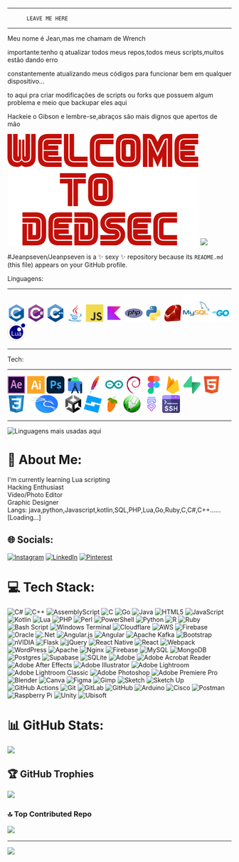 ____________________________________

          LEAVE ME HERE
____________________________________
<!--   
███████╗███████╗ ██████╗  ██████╗██╗███████╗████████╗██╗   ██╗
██╔════╝██╔════╝██╔═══██╗██╔════╝██║██╔════╝╚══██╔══╝╚██╗ ██╔╝
█████╗  ███████╗██║   ██║██║     ██║█████╗     ██║    ╚████╔╝ 
██╔══╝  ╚════██║██║   ██║██║     ██║██╔══╝     ██║     ╚██╔╝  
██║     ███████║╚██████╔╝╚██████╗██║███████╗   ██║      ██║   
╚═╝     ╚══════╝ ╚═════╝  ╚═════╝╚═╝╚══════╝   ╚═╝      ╚═╝   
                                                    
 
   _   
 _| |_ 
|_   _|
  |_|  

 /$$$$$$$  /$$$$$$$$ /$$$$$$$   /$$$$$$  /$$$$$$$$  /$$$$$$ 
| $$__  $$| $$_____/| $$__  $$ /$$__  $$| $$_____/ /$$__  $$
| $$  \ $$| $$      | $$  \ $$| $$  \__/| $$      | $$  \__/
| $$  | $$| $$$$$   | $$  | $$|  $$$$$$ | $$$$$   | $$      
| $$  | $$| $$__/   | $$  | $$ \____  $$| $$__/   | $$      
| $$  | $$| $$      | $$  | $$ /$$  \ $$| $$      | $$    $$
| $$$$$$$/| $$$$$$$$| $$$$$$$/|  $$$$$$/| $$$$$$$$|  $$$$$$/
|_______/ |________/|_______/  \______/ |________/ \______/ 
                                                            
    :::     :::::::::: :::     ::: :::::::::: :::::::::  
   :+:      :+:        :+:     :+: :+:        :+:    :+: 
  +:+ +:+   +:+        +:+     +:+ +:+        +:+    +:+ 
 +#+  +:+   +#++:++#   +#+     +:+ +#++:++#   +#++:++#:  
+#+#+#+#+#+ +#+         +#+   +#+  +#+        +#+    +#+ 
      #+#   #+#          #+#+#+#   #+#        #+#    #+# 
      ###   ##########     ###     ########## ###    ### 

      ⠀⠀⠀⠀⠀⠀⠀⠀⠀⠀⠀⠀⠀⠀⠀⠀⠀⠀⠀⠀⠀⠀⠀⠀⠀⠀⠀⠀⠀⠀⠀⠀⠀⠀⠀⠀⠀⠀⠀⠀⠀⠀⠀⠀⠀⠀⠀⠀⠀⠀⠀⠀⠀⠀⠀⠀⠀⠀⠀⠀⠀⠀⠀⠀⠀
⠀⠀⠀⠀⠀⠀⠀⠀⠀⠀⠀⠀⠀⠀⠀⠀⠀⠀⠀⠀⠀⠀⠀⠀⠀⠀⠀⠀⠀⠀⠀⠀⠀⠀⠀⠀⠀⠀⠀⠀⠀⠀⠀⠀⠀⠀⠀⠀⠀⠀⠀⠀⠀⠀⠀⠀⠀⠀⠀⠀⠀⠀⠀⠀⠀
⠀⠀⠀⠀⠀⠀⠀⠀⠀⠀⠀⠀⠀⠀⠀⠀⠀⠀⠀⠀⠀⠀⠀⠀⠀⠀⠀⢀⣀⠶⣶⣶⠂⣰⣶⢀⡀⠀⠀⠀⠀⠀⠀⠀⠀⠀⠀⠀⠀⠀⠀⠀⠀⠀⠀⠀⠀⠀⠀⠀⠀⠀⠀⠀⠀
⠀⠀⠀⠀⠀⠀⠀⠀⠀⠀⠀⠀⠀⠀⠀⠀⠀⠀⠀⠀⠀⠀⠀⠀⢠⣤⣾⣿⣿⣾⣿⣿⣾⣿⣿⣾⣷⣿⣶⣦⠀⠀⠀⠀⠀⠀⠀⠀⠀⠀⠀⠀⠀⠀⠀⠀⠀⠀⠀⠀⠀⠀⠀⠀⠀
⠀⠀⠀⠀⠀⠀⠀⠀⠀⠀⠀⠀⠀⠀⠀⠀⠀⠀⠀⠀⠀⠀⠀⣀⣿⣿⣿⣿⡿⢉⣿⣿⣿⣿⠿⢙⣿⣿⣿⣿⠿⣹⣤⣀⡀⠀⠀⠀⠀⠀⠀⠀⠀⠀⠀⠀⠀⠀⠀⠀⠀⠀⠀⠀⠀
⠀⠀⠀⠀⠀⠀⠀⠀⠀⠀⠀⠀⠀⠀⠀⠀⠀⠀⠀⠀⠀⢀⣰⣿⣿⣿⡿⢋⣴⣿⣿⣿⡿⢋⣴⣿⣿⣿⡿⢋⣴⣿⣿⣿⡷⢀⣀⠀⠀⠀⠀⠀⠀⠀⠀⠀⠀⠀⠀⠀⠀⠀⠀⠀⠀
⠀⠀⠀⠀⠀⠀⠀⠀⠀⠀⠀⠀⠀⠀⠀⠀⠀⠀⠀⢠⣤⣿⣿⣬⣿⣿⣤⣾⣿⣤⣿⣿⣤⣾⣿⣬⣿⣿⣴⣿⣯⣼⣿⣿⣴⣿⣿⣤⡀⠀⠀⠀⠀⠀⠀⠀⠀⠀⠀⠀⠀⠀⠀⠀⠀
⠀⠀⠀⠀⠀⠀⠀⠀⠀⠀⠀⠀⠀⠀⠀⠀⠀⠀⣠⣾⣿⣿⣿⠿⣿⣿⣿⣿⣿⠿⣿⣿⣿⣿⣿⠿⣿⣿⣿⣿⣿⠿⣿⣿⣿⣿⣿⠿⠄⠀⠀⠀⠀⠀⠀⠀⠀⠀⠀⠀⠀⠀⠀⠀⠀
⠀⠀⠀⠀⠀⠀⠀⠀⠀⠀⠀⠀⠀⠀⠀⠀⠀⢀⣿⣿⣿⡿⠃⣠⣿⣿⣿⡿⠛⣠⣿⣿⣿⡿⠃⣸⣿⣿⣿⡿⠃⣸⣿⣿⣿⡿⢃⣼⡇⠀⠀⠀⠀⠀⠀⠀⠀⠀⠀⠀⠀⠀⠀⠀⠀
⠀⠀⠀⠀⠀⠀⠀⠀⠀⠀⠀⠀⠀⠀⠀⠀⢀⠻⣿⣿⠟⣡⣾⠿⣿⣿⠏⣱⣾⠿⣿⣿⠏⣱⣿⠿⣿⣿⠏⣱⡿⢿⣿⣿⠏⣰⣿⢿⣿⠀⠀⠀⠀⠀⠀⠀⠀⠀⠀⠀⠀⠀⠀⠀⠀
⠀⠀⠀⠀⠀⠀⠀⠀⠀⠀⠀⠀⠀⠀⠀⠀⢸⣶⣿⣿⣶⣿⣿⣶⣿⣿⣶⣿⣿⣶⣿⣿⣾⣿⣿⣶⣿⣿⣾⣿⣿⣶⣿⣿⣾⣿⣿⣾⣿⠀⠀⠀⠀⠀⠀⠀⠀⠀⠀⠀⠀⠀⠀⠀⠀
⠀⠀⠀⠀⠀⠀⠀⠀⠀⠀⠀⠀⠀⠀⠀⢠⠼⢛⣿⣿⣿⣿⡿⢛⣿⣿⣿⣿⡿⠻⠿⠿⠿⢿⠿⢛⣿⣿⣿⣿⠟⢛⣿⣿⣿⣿⠟⢛⣿⡧⠀⠀⠀⠀⠀⠀⠀⠀⠀⠀⠀⠀⠀⠀⠀
⠀⠀⠀⠀⠀⠀⠀⠀⠀⠀⠀⠀⠀⠀⠀⢈⣱⣿⣿⣿⡿⠋⣰⣿⣿⣿⡿⠏⠁⠀⠀⠀⠀⠈⠀⠙⠿⠿⠿⢋⣴⣿⣿⣿⡿⢋⣴⣿⣿⣷⡆⠀⠀⠀⠀⠀⠀⠀⠀⠀⠀⠀⠀⠀⠀
⠀⠀⠀⠀⠀⠀⠀⠀⠀⠀⠀⠀⠀⠀⠀⣼⣿⣤⣿⣿⣤⣿⣿⡤⠟⠁⠀⠀⠀⠀⠀⠀⠀⠀⠀⠀⠀⠀⠀⠀⠀⠘⠛⢿⣴⣿⣿⣼⣿⣯⣤⡀⠀⠀⠀⠀⠀⠀⠀⠀⠀⠀⠀⠀⠀
⠀⠀⠀⠀⠀⠀⠀⠀⠀⠀⠀⠀⠀⠀⠀⢸⣿⠿⣿⣿⣿⡿⠛⠀⠀⠀⠀⠀⠀⠀⠀⠀⠀⠀⠀⠀⠀⠀⠀⠀⠀⠀⠀⠀⠈⠻⣿⢿⣿⣿⣿⡇⠀⠀⠀⠀⠀⠀⠀⠀⠀⠀⠀⠀⠀
⠀⠀⠀⠀⠀⠀⠀⠀⠀⠀⠀⠀⠀⠀⠀⠸⢋⠰⣿⣿⡿⠁⠀⠀⠀⠀⠀⠀⠀⠀⠀⠀⠀⠀⠀⠀⠀⠀⠀⠀⠀⠀⠀⠀⠀⠀⣉⢾⣿⡿⢿⠿⠀⠀⠀⠀⠀⠀⠀⠀⠀⠀⠀⠀⠀
⠀⠀⠀⠀⠀⠀⠀⠀⠀⠀⠀⠀⠀⠀⠀⡔⢢⠘⣿⣿⠀⠀⠀⠀⠀⢠⠀⡄⠀⠀⠀⠀⠀⠀⠀⠀⠀⣤⢂⡜⣠⠀⠀⠀⠀⠐⣄⢺⡛⣄⢢⡐⡄⠀⠀⠀⠀⠀⠀⠀⠀⠀⠀⠀⠀
⠀⠀⠀⠀⠀⣀⣀⣶⣶⣤⡄⣀⣀⣀⣴⣿⡿⣉⣿⣿⣿⠀⠀⠀⢸⣿⣿⣿⡿⡁⠀⠀⢀⡀⠀⢸⣿⣿⣿⣿⠿⠁⠀⠀⢀⣸⠏⣩⣿⣿⣿⣿⠇⣠⣶⣶⣴⣦⠄⣠⣀⣀⠀⠀⠀
⠀⠀⢀⠀⡐⣈⣿⣿⣿⢋⡑⢈⣿⣿⣿⠋⠀⣨⣿⣿⡿⠂⠀⠀⠈⠙⡿⢋⡐⠁⠀⠀⡖⢃⠀⠀⠙⠻⠛⠋⠀⠀⠀⠀⡘⢉⠂⣹⣿⣿⡟⢉⠂⣹⣿⣿⡟⠁⠀⣹⣿⣿⡗⣀⠀
⠀⡜⢠⠃⠈⢠⣿⠟⠀⠃⠀⢤⣿⠟⠀⠃⠘⢤⡿⠛⡀⠃⠀⠀⠀⠀⠀⠀⠀⠀⠀⠚⡄⢣⠚⠀⠀⠀⠀⠀⠀⠀⠀⠀⡜⢠⠑⣼⣿⠋⠘⠀⠀⣜⠛⠋⠈⠠⠃⡼⠛⠃⠀⠠⠃
⣶⣾⣶⣷⣼⠶⣷⣾⣶⣷⣾⠶⣷⣾⣶⣷⣾⠶⣷⣾⣶⣇⠀⠀⠀⠀⠀⠀⠀⠀⠀⠉⠀⠀⠉⠀⠀⠀⠀⠀⠀⠀⠀⣀⣾⣷⠷⢠⣶⠧⣾⣷⠇⢰⣶⠷⣾⣶⠇⢰⣶⠇⢸⣶⠇
⣽⣿⣿⠛⢃⠐⣿⣿⣿⠛⢋⠐⣿⣿⣿⠋⢉⠐⣿⣿⣿⠋⢀⠀⣄⣀⡆⠀⠀⠀⠀⠀⠀⠀⠀⠀⠀⠀⠀⠀⣀⠒⢂⣿⡟⠋⣀⠚⢉⣶⡟⠋⡀⠚⢡⣾⡟⠉⡀⠚⢡⣾⡟⠁⡀
⣿⠟⠀⠀⠀⢘⡿⠟⠀⠈⠡⢘⡿⠟⠀⠌⠠⠚⡿⠛⠀⠌⠠⢛⡿⠟⠠⠜⠠⢀⠀⠀⠀⠀⠀⢸⡇⠀⡠⠜⠀⢸⡿⠋⡀⠈⠀⣻⡿⠋⠀⠘⠀⣻⡿⠃⠠⠘⠄⢻⠿⠃⠠⠐⠀
⣁⣰⠈⣄⣱⠈⣁⣰⠉⣎⣱⠈⣁⣰⠉⣎⣰⠉⣁⣰⠉⣎⣰⠉⣁⣰⠀⠈⠱⢉⣁⣀⠁⣀⣶⢈⡁⣦⠁⠀⠀⢈⣁⣦⢱⣌⣦⢉⣁⡆⢱⡈⡄⢉⣀⡆⢱⠉⡄⢉⣀⡆⢡⠈⡆
⡟⢩⣴⡟⠃⢠⣿⢫⣶⣿⠋⢠⡟⢣⣶⡟⠋⢠⡟⢣⣾⡟⠋⣤⡟⢣⠂⠀⠀⠈⠛⠁⠚⠛⠁⠘⠃⠀⠀⠀⠀⣼⡟⢡⠂⠙⠁⣼⡟⡅⢢⠐⠀⣼⡟⡕⠊⠒⠀⣼⠛⡕⠀⠐⠀
⣠⣾⠿⠁⡠⢈⡁⢾⠟⢁⡰⢈⡑⢾⠟⢁⡰⢉⡁⢈⠋⢁⠰⣉⡱⢈⠆⠀⠀⠀⠀⠀⠀⠀⠀⠀⠀⠀⠀⠀⠀⣉⡱⣉⠎⢀⠖⣉⠱⡁⠎⢀⠂⣉⠰⡁⠈⣀⠂⣉⠀⡁⠀⣀⠆
⡄⠃⢠⠂⠐⢠⡄⠂⠄⠂⠐⢠⡔⠂⠄⠂⠐⢤⡄⠀⠄⠢⠐⣤⡔⠂⠄⢢⠀⠀⠀⠀⠀⠀⠀⠀⠀⠀⠀⠠⠒⣤⠔⠀⡔⠠⠒⣤⠐⠀⠔⠠⠂⣼⠓⠀⠔⠠⠂⣼⠒⠠⡐⢀⠂
⠄⡸⢀⠀⡸⠀⢄⡸⣀⢇⡨⠀⢄⡸⡀⢇⠨⠀⢄⠸⡀⢇⠸⠀⢄⠸⡈⢆⠹⠠⢄⠀⡀⢀⠀⠠⢄⠤⡸⢇⠄⠠⢄⠻⡸⢀⠗⢠⣶⠇⣸⣶⠇⢰⣦⢇⣸⣶⠇⢰⣴⠇⣸⣀⠇
⠂⡑⢈⠀⢀⠒⢂⡑⣀⠆⢁⠰⢊⡑⣀⠊⢀⠒⢊⡀⣁⠊⢀⠲⢊⡐⡁⠊⢀⠲⢈⠐⡁⠊⣀⠒⢊⠐⡑⠂⣀⠒⢊⠒⡑⠈⣀⠺⢉⣾⡿⠉⡀⠞⢩⣾⡟⠉⡀⠚⣡⣾⡟⠁⡀
⠃⠜⠀⠀⢂⠘⠣⡜⠀⡄⢃⠘⠣⡘⠀⡜⠂⠛⠣⠘⠀⡜⠀⠛⢣⠘⠀⡜⠀⠀⢣⠘⠀⡜⠀⠈⢣⠘⠠⡜⠀⠘⢢⠛⠀⠘⡀⢻⣿⠋⠀⠘⡀⢻⣿⠋⢀⠘⡄⢻⡿⠃⠀⠐⠀
⡁⢰⠈⡀⢠⠉⡁⢠⠉⡀⢠⠉⡁⢠⠉⡀⢠⠉⡁⢠⠉⡀⢠⠉⣁⣠⢁⣄⣤⢉⣁⣤⠁⣀⣤⢉⡁⣤⢁⡀⣀⢉⣁⣤⢡⣌⣤⢉⣁⡆⢱⣈⡄⢉⣀⡄⢡⣈⡄⢉⣀⡎⢡⠉⡄
⡁⢊⠐⡀⠀⣠⡕⢊⠒⡑⠊⣠⡑⢂⠒⡑⠊⣀⡑⢊⣶⡗⠊⣨⡟⢁⣶⡟⠉⣨⡟⣡⣾⡟⠁⣈⡐⢀⢊⡑⠈⢸⡟⣡⣾⡟⠁⣼⡟⣡⣾⡟⠁⣼⠟⡑⢚⠛⠁⣸⠛⡁⠂⠐⠁
⠄⢣⠘⠀⠘⠀⠄⢣⠙⠀⠘⠀⣼⡧⠁⠠⠜⠤⣼⡿⠋⠠⠘⠤⣼⡿⠃⠠⠘⠤⣼⡿⠃⠠⠉⣤⠜⠤⠃⠀⠀⢤⣼⠿⠃⠠⠉⠤⠜⠟⠃⠠⠁⠤⠞⠄⠁⠤⠃⢤⠉⡄⠀⠤⠃

⣿⣿⣿⣿⣿⣿⣿⣿⣿⣿⣿⣿⣿⣿⣿⣿⣿⣿⣿⣿⣿⣿⣿⣿⣿⣿⣿⣿⣿⣿⣿⣿⣿⣿⣿⣿⣿⣿⣿⣿⣿⣿⣿⣿⣿⣿⡇
⣿⣿⣿⣿⣿⣿⣿⣿⣿⣿⣿⣿⣿⣿⣿⣿⣿⣿⣿⣿⣿⣿⣿⣿⣿⣿⣿⣿⣿⣿⣿⣿⣿⣿⣿⣿⣿⣿⣿⣿⣿⣿⣿⣿⣿⣿⡇
⣿⣿⣿⣿⣿⣿⣿⣿⣿⣿⣿⣿⣿⣿⣿⣿⣿⣿⣿⣿⣿⣿⣿⣿⣿⣿⣿⣿⣿⣿⣿⣿⣿⣿⣿⣿⣿⣿⣿⣿⣿⣿⣿⣿⣿⣿⡇
⣿⣿⣿⣿⣿⣿⣿⣿⣿⣿⣿⣿⣿⣿⣿⣿⣿⣿⣿⣿⣿⣿⣿⣿⣿⣿⣿⣿⣿⣿⣿⣿⣿⣿⣿⣿⣿⣿⣿⣿⣿⣿⣿⣿⣿⣿⡇
⣿⣿⣿⣿⣿⣿⠿⣿⣿⣿⣿⣿⣿⣿⣿⣿⣿⣿⣿⣿⣿⣿⣿⣿⣿⣿⣿⣿⣿⣿⣿⣿⣿⣿⣿⣿⣿⣿⣿⣿⣿⣿⣿⣿⣿⣿⡇
⣿⣿⣿⣿⡿⢫⣾⡿⠿⠿⠟⠉⣿⣿⣿⣿⣿⣿⣿⣿⣿⣿⣿⣿⣿⣿⣿⣿⣿⣿⣿⣿⣿⣿⣿⣿⣿⣿⣿⣿⣿⣿⣿⣿⣿⣿⡇
⣿⣿⣿⠟⣱⠿⣩⣄⣶⣶⢦⠮⠭⠙⢛⣿⣿⣿⣿⣿⣿⣿⣿⣿⣿⣿⣿⣿⣿⣿⣿⣿⣿⣿⣿⣿⣿⣿⣿⣿⣿⣿⣿⣿⣿⣿⡇
⣿⣿⡏⣼⡇⣾⣿⡏⣿⣉⣉⠉⠉⠄⠠⢿⡇⣿⣿⣿⣿⣿⣿⣿⣿⣿⣿⣿⣿⣿⣿⣿⣿⣿⣿⣿⣿⣿⣿⣿⣿⣿⣿⣿⣿⣿⡇
⣿⣿⢰⣿⡇⣽⢛⠛⠻⠄⠒⢀⣲⣶⣿⣶⣄⠻⣿⣿⣿⣿⣿⣿⣿⣿⣿⣿⣿⣿⣿⣿⣿⣿⣿⣿⣿⣿⣿⣿⣿⣿⣿⣿⣿⣿⡇
⣿⣯⣘⣛⡃⣿⢠⣶⣿⣿⣷⣶⣬⣛⠿⣿⣿⣧⡙⢛⣿⣿⣿⣿⣿⣿⣿⣿⣿⣿⣿⣿⣿⣿⣿⣿⣿⣿⣿⣿⣿⣿⣿⣿⣿⣿⡇
⣿⣿⣿⣿⡇⡏⣾⣿⣿⣿⣿⣿⣿⣿⣷⣤⡙⢿⣷⡌⢉⣿⣿⣿⣿⣿⣿⣿⣿⣿⣿⣿⣿⣿⣿⣿⣿⣿⣿⣿⣿⣿⣿⣿⣿⣿⡇
⣿⣿⣿⣿⣷⢰⣿⣿⣿⣿⣿⣿⣿⣿⣿⣿⣡⡎⠟⣡⣾⣿⣿⣿⠿⠿⣿⣿⣿⣿⣿⣿⣿⣿⣿⣿⣿⣿⣿⣿⣿⣿⣿⣿⣿⣿⡇
⣿⣿⣿⣿⡇⠹⠿⢿⣿⣿⣿⣿⣿⣿⣿⣿⡟⣡⣾⣿⡿⢋⣅⣀⣿⣿⣇⣂⣨⡙⢿⣿⣿⣿⣿⣿⣿⣿⣿⣿⣿⣿⣿⣿⣿⣿⡇
⣿⣿⣿⠟⣠⣤⣤⣤⣄⡈⠙⠻⣿⢃⣿⠋⣼⣿⣿⣿⠃⣸⣿⣿⣿⣵⣾⣿⡟⢿⣆⢻⣿⣿⣿⣿⣿⣿⣿⣿⣿⣿⣿⣿⣿⣿⡇
⣿⣿⣿⢸⣿⣿⣿⣿⣿⣿⣷⣤⡈⡘⢿⢸⣿⣿⣿⣏⢘⡓⣿⢒⣚⡻⢿⣿⣇⢸⣿⢸⣿⣿⣿⣿⣿⣿⣿⣿⣿⣿⣿⣿⣿⣿⡇
⣿⣿⡇⣸⣿⣿⣿⣿⣿⣿⣿⣿⣷⣌⢲⡘⣿⣿⣿⣿⠸⠣⠹⠙⣿⡿⢸⡟⡿⣿⠁⣼⣿⣿⣿⣿⣿⣿⣿⣿⣿⣿⣿⣿⣿⣿⡇
⣿⣿⢡⣿⣿⣿⣿⣿⣿⣿⣿⣿⣿⣿⣦⠳⡜⢿⣿⣧⠰⡂⠃⣦⣬⠴⣷⠄⢊⡼⢣⣿⣿⣿⣿⣿⣿⣿⣿⣿⣿⣿⣿⣿⣿⣿⡇
⣿⡟⣼⣿⣿⣿⣿⣿⣿⣿⣿⣿⣿⣿⣿⣧⡹⠀⡙⢿⡇⠀⠒⠛⠟⢰⡆⠄⢨⣴⣿⣿⣿⣿⣿⣿⣿⣿⣿⣿⣿⣿⣿⣿⣿⣿⡇
⣿⡇⠃⢻⠏⣹⣿⣿⣿⣿⣿⣿⣿⣿⣿⣿⣧⢸⣿⣄⢻⣶⡆⠀⣾⡟⠀⠿⢠⣿⣿⣿⣿⣿⣿⣿⣿⣿⣿⣿⣿⣿⣿⣿⣿⣿⡇
⣿⠃⠀⠈⡀⣿⣿⣿⣿⣿⣿⣿⣿⣿⣿⣿⣿⠘⣿⣿⣇⢻⣧⡀⠉⣀⠎⠀⣿⣿⣿⣿⣿⣿⣿⣿⣿⣿⣿⣿⣿⣿⣿⣿⣿⣿⡇
⡿⢀⠐⠀⢠⢹⣿⣿⣿⠈⣿⣿⣿⣿⣿⣿⡟⣰⣿⣿⣿⠸⠟⡓⠄⠀⠃⠡⠯⠭⠭⠁⢸⣿⣿⣿⣿⣿⣿⣿⣿⣿⣿⣿⣿⣿⡇
⠇⠀⠈⠗⡀⠸⣿⣿⠏⢀⣿⣿⣿⣿⣿⢋⣰⣿⣿⣿⡿⠈⢡⡴⢠⣵⣶⠶⢟⠁⠁⠈⣿⣿⣿⣿⣿⣿⣿⣿⣿⣿⣿⣿⣿⣿⡇
⠀⡄⢀⢰⡀⣂⠿⠡⢂⣼⣷⣬⡝⢋⣤⣽⣟⣛⣛⠛⠠⣀⣼⡼⠍⢁⡦⠭⠐⢠⡴⣃⣿⣿⣿⣿⣿⣿⣿⣿⣿⣿⣿⣿⣿⣿⡇
⠀⣿⣆⡨⠁⠐⡤⢡⣿⣿⣿⣿⡇⢸⣿⣿⣿⣿⠇⠀⠁⣸⠤⣀⣀⣠⠤⢆⡴⠊⠀⣿⣿⣿⣿⣿⣿⣿⣿⣿⣿⣿⣿⣿⣿⣿⡇
⣦⣿⣿⣷⡄⠀⢄⢺⣿⣿⣿⣿⣇⣿⣿⣿⣿⣇⠈⠀⣤⠟⣀⣉⣀⠀⡠⠊⢀⠀⢸⣿⣿⣿⣿⣿⣿⣿⣿⣿⣿⣿⣿⣿⣿⣿⡇
⣿⣿⣿⣿⣿⣦⠻⢊⠻⣿⣿⣿⣿⣿⣿⣿⣿⠀⠀⣖⢱⠠⠭⢉⠱⠌⠱⡚⠁⢀⣾⣿⣿⣿⣿⣿⣿⣿⣿⣿⣿⣿⣿⣿⣿⣿⡇
⣿⣿⣿⣿⣿⣿⣧⡀⡀⠨⣝⠻⢿⣿⣿⣿⣿⣿⣿⡙⠀⢡⡴⢂⣠⡤⠅⠀⠀⣼⣿⣿⣿⣿⣿⣿⣿⣿⣿⣿⣿⣿⣿⣿⣿⣿⡇
⣿⣿⣿⣿⣿⣿⣿⣷⣄⠄⠢⣌⡲⢬⣙⡻⠿⠿⢋⣁⡼⠋⠀⢉⡀⠄⠂⠀⣼⣿⣿⣿⣿⣿⣿⣿⣿⣿⣿⣿⣿⣿⣿⣿⣿⣿⡇
⣿⣿⣿⣿⣿⣿⣿⣿⣿⣷⣄⡈⠅⣀⠉⠈⠄⣶⠟⣩⣶⣧⡈⢄⠐⠂⣠⣾⣿⣿⣿⣿⣿⣿⣿⣿⣿⣿⣿⣿⣿⣿⣿⣿⣿⣿⡇
⣿⣿⣿⣿⣿⣿⣿⣿⣿⣿⣿⣿⣷⣦⣍⣀⠐⢈⣾⣿⣿⣿⣿⣷⣶⣿⣿⣿⣿⣿⣿⣿⣿⣿⣿⣿⣿⣿⣿⣿⣿⣿⣿⣿⣿⣿⡇
⣿⣿⣿⣿⣿⣿⣿⣿⣿⣿⣿⣿⣿⣿⣿⣿⣿⣿⣿⣿⣿⣿⣿⣿⣿⣿⣿⣿⣿⣿⣿⣿⣿⣿⣿⣿⣿⣿⣿⣿⣿⣿⣿⣿⣿⣿⡇
⠀⠀⠀⠀⠀⠀⢀⣀⣀⠀⣀⣀⣀⡀⠀⣀⣀⣀⠀⠀⠀⠀⠀⠀⠀⠀⣀⠀⠀⠀⠀⠀⠀⠀⠀⠀⠀⠀⣀⣀⣄⡀⢀⠀⠀⠀⠀⠀⠀⠀⠀⠀⠀⠀⠀⠀⠀⠀⠀⠀⠀
⠀⠀⠀⣀⣤⣶⣿⣿⣿⣶⠿⠉⢩⡄⣼⣿⠟⠁⠀⠀⠀⠀⠀⠀⠀⠀⠈⠉⣿⣿⡖⠀⠀⣀⣀⣤⣴⣶⣄⠈⠁⠉⠻⣧⡀⠀⠀⠀⠀⠀⠀⠀⠀⠀⠀⠀⠀⠀⠀⠀⠀
⠀⢠⡾⠋⠡⠞⠉⠩⠟⠁⠀⣰⣿⣿⣿⠏⠀⠀⠀⠀⠀⠀⠀⠀⠀⠀⠀⠀⠈⠻⣿⣶⠚⠛⠛⠯⣄⡀⠀⠙⠀⠀⠀⠹⣿⢧⡀⠀⠀⠀⠀⠀⠀⠀⠀⠀⠀⠀⠀⠀⠀
⢀⡿⠁⠀⣶⠋⠀⠀⠀⠀⢀⣿⢇⣿⠇⣠⠀⠀⠀⠀⠀⠀⠀⣀⣀⣤⡤⠤⠤⠀⠙⣯⡿⠁⠀⠀⠀⠙⠦⠀⠀⠀⠀⠀⠈⣿⣷⡀⠀⠀⠀⠀⠀⠀⠀⠀⠀⠀⠀⠀⠀
⢸⡇⠀⢸⣇⠀⠀⠀⠀⡠⣼⣿⣼⡏⠐⠃⠀⠀⠀⢀⣤⣶⢟⣩⣤⣀⠀⠀⠀⠀⠀⠘⠻⣏⣉⣑⡒⠢⣄⠀⠀⠀⠀⠀⠀⢹⡏⡇⠀⠀⠀⠀⠀⠀⠀⠀⠀⠀⠀⠀⠀
⠀⢷⡄⠀⠻⢧⣤⣤⠞⢠⣿⣿⡟⠀⠀⠀⢤⠀⠾⠟⠋⣰⣫⡿⠛⣛⢻⡆⠀⠀⠀⠀⣠⠞⠉⠀⠉⢧⣈⡇⠀⠈⢧⠀⠀⠈⣿⣷⣠⡞⢛⡉⠛⠶⣄⠀⠀⠀⠀⠀⠀
⠀⠈⠻⣷⣄⣰⠟⢁⣴⣿⣿⠟⠀⠀⠀⠀⠈⠂⠀⠀⠀⠻⣿⠀⣿⣿⡿⠀⠀⠀⠀⢰⣿⡀⠀⢀⣾⣿⣿⠃⠀⠀⢨⡆⠀⠀⠘⠎⠛⢻⣿⣿⠀⠀⠈⢷⡀⠀⠀⠀⠀
⠀⠀⠀⠈⠻⣍⣩⣿⣿⣿⠁⢀⣴⡶⠒⢶⣄⠀⠀⠀⠀⠀⠉⠒⠋⢻⡿⠀⠀⠀⠀⣿⣿⡇⡀⠰⠿⣿⣧⠆⠀⠀⢀⠇⠀⠀⠀⠀⠀⣸⠻⣿⠀⠀⠀⠈⣿⣹⣦⡀⠀
⠀⠀⠀⠀⠀⠀⠀⠀⠹⣿⡀⣾⠋⣀⣠⣀⠙⣧⠀⠀⠀⠀⠀⠀⠀⠀⠀⠀⠀⠀⠀⠘⣿⣿⣧⠀⠀⠀⠀⠀⢀⣴⠏⠀⢠⣄⣠⠤⠚⠁⠀⠁⠀⠀⠀⣰⣿⣿⣿⠛⢦
⠀⠀⠀⠀⠀⠀⠀⠀⠀⠈⢷⡇⣾⣷⣾⣿⠶⢼⡆⠀⠀⠀⠀⠀⠀⠀⠀⠀⠀⠀⠀⠀⠈⠻⠿⣷⣦⣤⡤⠶⠻⠋⠀⠀⠀⠉⠙⠂⠀⠠⠠⢀⣀⣠⣼⣛⠛⢿⠁⠀⠘
⠀⠀⠀⠀⠀⠀⠀⠀⠀⠀⠈⢿⣿⠧⢸⣿⡟⠉⣧⠀⠀⠀⠀⠀⠀⠀⠀⠀⠀⠀⠀⠀⠀⣴⣿⣿⣿⣤⠌⠉⠛⠳⠀⠀⣀⣀⣤⣀⠀⠀⣸⣟⡛⠛⠉⢿⣿⣶⡄⣀⣰
⠀⠀⠀⠀⠀⠀⠀⠀⠀⠀⠀⠈⢿⣧⡀⠛⠁⠀⣟⠀⠀⠀⠀⠶⠀⠀⠀⠀⠀⠀⠀⠀⢸⣿⣿⣿⣿⣿⣧⣤⣶⣶⣦⣀⣀⣈⣿⣿⣧⡼⠉⠉⠀⠀⠀⡼⠿⠏⡇⢹⣿
⠀⠀⠀⠀⠀⠀⠀⠀⠀⠀⠀⠀⠘⣿⣷⠀⠀⠀⢹⠻⢶⡀⠀⠀⠀⠀⣀⣀⡀⠀⠀⠀⠸⣿⣿⣿⣿⣿⣿⣿⣿⣿⣿⣿⣿⣷⣾⣿⣿⣷⣄⡀⠀⠀⠀⠀⠠⠚⠁⠀⢰
⠀⠀⠀⠀⠀⠀⠀⠀⠀⠀⠀⠀⠀⢹⣿⣆⠀⠀⠀⠀⠀⠀⠀⢀⡴⠋⢁⣈⣽⣶⣤⣀⠀⠻⣿⣿⣿⣿⠿⠻⠟⠋⠉⠻⣿⣿⣿⣿⣿⣿⣿⣿⣶⣤⣤⣀⣀⣀⣤⣤⡟
⠀⠀⠀⠀⠀⠀⠀⠀⠀⠀⠀⠀⠀⠀⣿⣿⣦⡀⠀⠀⠀⠀⡞⠋⣠⠞⢉⣤⣾⣿⣿⣿⣇⠀⠈⣽⠟⠁⠀⠀⠀⠀⠀⠀⠈⠻⣿⣿⣿⣿⣿⣿⣿⣿⣿⣿⣿⣿⣿⠟⠀
⠀⠀⠀⠀⠀⠀⠀⠀⠀⠀⠀⠀⠀⠀⢹⣿⣿⣷⣄⡀⠀⠀⠳⣴⣷⣾⣿⣿⣿⠟⢁⣾⣿⣤⠞⠁⠀⠀⠀⠀⠀⠀⠀⠀⠀⠀⠈⠻⣿⣿⣿⣿⣿⣿⣿⣿⣿⠟⠁⠀⠀
⠀⠀⠀⠀⠀⠀⠀⠀⠀⠀⠀⠀⠀⠀⢸⣿⣿⠿⣿⣿⣦⣀⠀⠈⠻⣿⡏⢉⣠⣴⡿⢋⣾⠋⠀⠀⠀⠀⠀⠀⠀⠀⠀⠀⠀⠀⠀⠀⠀⠉⠙⠛⠛⠛⠋⠉⠀⠀⠀⠀⠀
⠀⠀⠀⠀⠀⢀⣴⣾⠋⢻⣶⡄⠀⢀⡟⣼⡾⠟⠋⣻⣿⣿⣷⣦⣄⠘⢿⡟⣛⣩⣴⣿⠇⠀⠀⠀⠀⠀⠀⠀⠀⠀⠀⠀⠀⠀⠀⠀⠀⠀⠀⠀⠀⠀⠀⠀⠀⠀⠀⠀⠀
⠀⠀⠀⠀⣴⠿⠋⢹⣇⣀⢀⣿⡴⠋⣾⠋⠀⠀⡀⣿⡿⠷⠘⢿⣿⣿⣦⣍⠉⠉⠁⡼⠀⠀⠀⠀⠀⠀⠀⠀⠀⠀⠀⠀⠀⠀⠀⠀⠀⠀⠀⠀⠀⠀⠀⠀⠀⠀⠀⠀⠀
⠀⠀⠀⢰⣧⠀⠀⠀⢙⣛⢋⡉⠀⢸⠃⠀⠀⢰⣧⠻⣇⠀⠀⠘⢿⣿⣿⣿⣿⣶⣴⠃⠀⠀⠀⠀⠀⠀⠀⠀⠀⠀⠀⠀⠀⠀⠀⠀⠀⠀⠀⠀⠀⠀⠀⠀⠀⠀⠀⠀⠀
⠀⠀⠀⠸⣿⣧⣀⠀⠀⠀⠹⠃⢀⣸⡀⠀⢦⠀⠻⣷⣌⠓⠀⠀⠀⠈⢿⣿⣿⣿⡏⠀⠀⠀⠀⠀⠀⠀⠀⠀⠀⠀⠀⠀⠀⠀⠀⠀⠀⠀⠀⠀⠀⠀⠀⠀⠀⠀⠀⠀⠀
⠀⠀⠀⠀⠙⠛⠉⠛⠒⠒⠒⠉⠉⠈⠛⠛⠛⠓⠀⠀⠀⠀⠀⠀⠀⠀⠀⠘⠛⡛⠀⠀⠀⠀⠀⠀⠀⠀⠀⠀⠀⠀⠀⠀⠀⠀⠀⠀⠀⠀⠀⠀⠀⠀⠀⠀⠀⠀⠀⠀⠀
⠀⠀⠀⠀⠀⠀⠀⠀⠀⠀⠀⠀⠀⠀⠀⠀⠀⠀⠀⠀⠀⠀⠀⠀⠀⣀⠀⠀⠀⠀⠀⠀⠀⠀⠀⠀⠀⠀⠀⠀⠀⠀⠀⠀⠀⠀⠀⠀⠀⠀⠀⠀⠀
⠀⠀⠀⠀⠀⠀⠀⠀⠀⠀⢠⡴⠶⠶⠶⠶⠶⠤⠤⠤⢤⣤⣠⡶⠻⠉⢹⣦⡀⠀⠀⠀⠀⠀⠀⠀⠀⠀⠀⠀⠀⠀⠀⠀⠀⠀⠀⠀⠀⠀⠀⠀⠀
⠀⠀⠀⠀⠀⠀⠀⠀⠀⠀⢿⣷⠀⢀⣀⡠⠤⠤⠤⠤⢄⣴⠟⠀⠀⠀⢀⣿⣿⣖⠶⠤⠤⣄⣀⣀⠀⠀⠀⠀⠀⠀⠀⠀⠀⠀⠀⠀⠀⠀⠀⠀⠀
⠀⠀⠀⠀⠀⠀⠀⠀⠀⠀⠸⣿⡄⠀⣀⣀⣀⣀⣀⣴⣿⠏⠀⠀⠀⡇⢘⣿⣿⣝⣧⣐⣒⣤⣬⠭⣉⣛⠒⠦⢤⣀⡀⠀⠀⠀⠀⠀⠀⠀⠀⠀⠀
⠀⠀⠀⠀⠀⠀⠀⠀⠀⠀⠀⢻⡀⠈⡍⠁⠀⠀⡾⢱⡟⠀⠀⠀⠀⡗⠈⢿⡿⠙⠚⢿⡄⠈⠉⠉⠓⠚⠿⢵⣖⣪⣭⣓⠢⣄⡀⠀⠀⠀⠀⠀⠀
⠀⠀⠀⠀⠀⠀⠀⠀⠀⠀⠀⢸⡜⠀⣷⠀⠀⢸⠃⣿⣇⠀⢀⢀⣈⣀⣀⡈⢷⣶⣷⣶⣿⠀⠀⠀⠀⠀⠀⠀⠀⠈⠉⠑⠶⠤⣉⡳⢦⡀⠀⠀⠀
⠀⠀⠀⠀⠀⠀⠀⠀⠀⠀⠀⠀⣧⡄⠸⡄⠀⢸⢠⣟⣧⣶⣿⣛⢿⣿⣿⣿⢷⣿⣿⡿⠿⡇⠀⠀⠀⠀⠀⠀⠀⠀⠀⠀⠀⠀⠀⠉⠑⠺⢷⣄⠀
⠀⠀⠀⠀⠀⠀⠀⠀⠀⠀⠀⠀⢹⡍⠀⣇⠀⣿⠻⣿⣿⣿⣿⣷⣦⡙⣿⣿⣿⣿⣯⣡⣤⣧⠀⠀⠀⠀⠀⠀⠀⠀⠀⠀⠀⠀⠀⠀⠀⠀⠀⠉⠛
⠀⠀⠀⠀⠀⠀⠀⠀⠀⠀⠀⠀⠘⡇⠀⢸⠀⣿⢼⣿⣿⠷⠋⡙⣟⣿⣉⠉⠹⢿⣿⣏⣿⣿⠀⠀⠀⠀⠀⠀⠀⠀⠀⠀⠀⠀⠀⠀⠀⠀⠀⠀⠀
⠀⠀⠀⠀⠀⠀⠀⠀⠀⠀⠀⠀⠀⢳⡀⠘⣆⣿⢸⣻⣿⣾⡏⣡⡄⣀⣉⣹⣶⣾⣿⡏⠟⣽⠀⠀⠀⠀⠀⠀⠀⠀⠀⠀⠀⠀⠀⠀⠀⠀⠀⠀⠀
⠀⠀⠀⠀⠀⠀⠀⠀⠀⠀⠀⠀⠀⠸⣿⡀⢻⡿⣌⣿⣿⣿⣿⠟⢛⣉⠁⠈⣿⣿⡟⠁⢠⣿⠀⠀⠀⠀⠀⠀⠀⠀⠀⠀⠀⠀⠀⠀⠀⠀⠀⠀⠀
⠀⠀⠀⠀⠀⠀⠀⠀⠀⠀⠀⠀⠀⠀⣯⠁⠘⣧⣿⣿⣿⣿⣿⣶⣶⣶⣶⣶⣿⡟⣤⣴⣿⣇⠀⠀⠀⠀⠀⠀⠀⠀⠀⠀⠀⠀⠀⠀⠀⠀⠀⠀⠀
⠀⠀⠀⠀⠀⠀⠀⠀⠀⠀⠀⢀⣠⡤⣿⣀⠀⢿⡏⢧⡈⣿⣿⣿⣿⣿⣿⣿⢿⠟⠛⠻⣿⠿⠙⣗⣦⣄⣀⠀⠀⠀⠀⠀⠀⠀⠀⠀⠀⠀⠀⠀⠀
⠀⠀⠀⠀⠀⠀⠀⠀⠀⢠⣶⠏⠁⢀⣿⡏⡀⢸⣷⣸⣿⡙⠿⣿⣿⣿⣿⣟⢮⡞⠀⠀⠋⠀⢘⣿⠟⠈⠉⠳⣦⠀⠀⠀⠀⠀⠀⠀⠀⠀⠀⠀⠀
⠀⠀⠀⠀⠀⠀⠀⠀⢰⣿⠁⣀⣀⣸⣿⣷⢷⠀⣿⣷⡱⣝⠒⣿⣿⢿⡿⣷⣿⠆⠀⣠⠂⢠⡟⡁⠀⠀⠈⠙⢿⣷⡄⠀⠀⠀⠀⠀⠀⠀⠀⠀⠀
⠀⠀⠀⠀⠀⠀⠀⣠⣿⣩⠠⠤⣀⣭⣿⣿⣞⡆⢹⣷⡿⣍⠓⠦⣼⣿⣿⡋⢁⣤⡞⣁⠴⠿⢋⣕⠀⡀⠀⠀⠀⢻⣇⠀⠀⠀⠀⠀⠀⠀⠀⠀⠀
⠀⠀⠀⠀⠀⢀⣼⠿⠏⢀⠀⠀⢸⣿⣿⣿⣿⢃⠀⣿⣿⠈⠣⡀⠨⣿⣿⣾⣛⣽⡟⠁⠛⣿⡿⠿⠀⡇⠀⠀⠀⠘⣿⡀⠀⠀⠀⠀⠀⠀⠀⠀⠀
⠀⠀⠀⠀⢠⠟⣿⠤⣄⠈⣳⣼⣿⣿⠝⠃⣿⣾⡀⢹⣌⡓⠦⠬⠿⠿⢿⣿⣯⣭⡔⠒⡛⠁⠀⡤⣠⣿⠀⡄⠀⢠⠈⣷⠀⠀⠀⠀⠀⠀⠀⠀⠀
⠀⠀⠀⢰⡏⠀⡏⣴⣟⣿⣿⣿⡿⠏⠀⠀⠘⣷⣧⣀⣏⣛⡲⠤⠿⣿⣿⣯⣭⣽⣶⠞⠁⣠⢞⣽⣿⡟⢨⠁⠀⢸⡆⢸⠀⠀⠀⠀⠀⠀⠀⠀⠀
⠀⠀⠀⣿⠁⣸⠃⠙⠛⣿⢦⣀⣀⣤⢶⣶⣿⣿⣿⣿⣶⣶⡏⠀⢀⠉⢻⣟⣫⠿⠊⢁⡾⠁⠉⣾⣿⣧⣾⣏⠀⢸⡇⣿⡆⠀⠀⠀⠀⠀⠀⠀⠀
⠀⠀⢸⡯⢰⠋⠀⣰⣿⣿⣿⡿⣿⡏⡠⣯⡈⣹⣟⣿⣝⣙⡇⠈⢩⣭⣿⣿⠇⢀⡴⠋⠀⠀⠐⣻⣿⢿⣿⠃⠀⣿⡇⠻⡇⠀⠀⠀⠀⠀⠀⠀⠀
⠀⢠⡿⢠⠏⠀⢀⣻⣿⠏⢿⣿⣸⢸⠁⠸⣿⣿⣿⢿⠛⣿⣷⣿⣿⣿⣷⠶⠚⠉⠀⠀⠀⠀⠘⢿⣿⣿⡷⡄⢸⣹⠇⠀⡇⠀⠀⠀⠀⠀⠀⠀⠀
⢠⡟⢀⣴⣶⣾⣿⣿⡏⣰⢸⠇⣇⡏⠀⠀⠙⣿⣿⣟⡄⢹⡿⠿⠛⠛⣿⣶⣶⡦⠤⢔⣂⣀⠀⣾⡟⠻⡿⠁⢌⡿⠀⢀⡇⠀⠀⠀⠀⠀⠀⠀⠀
⢸⠀⣸⠿⠟⠟⠙⡿⠀⡇⡾⢠⣏⢣⣄⢲⣄⡘⣿⣿⣷⠘⣇⢀⣒⡯⠉⠉⠁⠈⠓⠿⣿⠟⢰⣿⡇⠴⠁⠀⣼⡽⠁⢸⡇⠀⠀⠀⠀⠀⠀⠀⠀
⢘⣇⠉⠀⠀⣀⡼⠁⢸⣱⠇⢠⢻⡄⣿⣿⣿⣿⣿⣿⣏⠀⢻⣿⣷⣄⡄⠀⠀⢀⡤⠞⠁⢠⣿⣿⡀⠀⢀⣾⣵⡗⠀⣾⡇⠀⠀⠀⠀⠀⠀⠀⠀
⠾⢾⣆⣰⣶⣷⡄⠀⢡⠏⠀⠀⠈⠀⠉⠙⢿⢱⠙⢿⣿⣄⡸⣿⣿⣿⣿⡿⠟⢉⡠⠆⣰⢿⣿⢿⠁⣠⠋⠐⣾⠇⠀⣿⡇⠀⠀⠀⠀⠀⠀⠀⠀
⠀⠀⠻⣌⠻⣿⡿⠿⣯⡶⠇⠀⠀⢠⠀⠀⠸⣿⠀⠀⣿⡏⠁⣿⠋⠁⣁⣤⠞⠉⠀⠰⢛⣿⠋⣠⡞⠁⢀⡀⠉⠀⢠⢿⠁⠀⠀⠀⠀⠀⠀⠀⠀
⠀⠀⠀⠈⠓⠧⣤⣄⣉⣀⣀⡈⠐⢪⣷⡄⠀⡇⣧⡀⣾⣧⠁⢻⣶⣾⣿⡄⠀⠀⠀⠀⣿⣯⣾⣿⡾⠛⢉⣀⡅⠀⡜⣿⠀⠀⠀⠀⠀⠀⠀⠀⠀
⠀⠀⠀⠀⠀⠀⠀⠀⠀⠉⢹⣟⣷⣦⣾⣷⠀⣿⣿⣧⣿⢿⣇⠀⣿⣿⠛⠀⡀⢀⠀⣠⣿⣫⣾⡽⠞⠛⠛⠾⠁⣸⢁⡿⠀⠀⠀⠀⠀⠀⠀⠀⠀
⠀⠀⠀⠀⠀⠀⠀⠀⠀⠀⣾⢸⡟⣿⡿⣿⣷⢿⣿⣿⣿⡜⣷⠄⢸⡘⣊⣭⡾⢋⡾⣿⣿⣿⣵⠶⠚⠁⠀⠀⠀⣿⣸⠃⠀⠀⠀⠀⠀⠀⠀⠀⠀
⠀⠀⠀⠀⠀⠀⠀⠀⠀⠀⡟⢸⣧⢻⣷⢻⢿⣧⡻⣿⣿⢷⣽⡆⠈⣧⠡⢄⣼⡿⠞⣻⢿⡭⠆⠀⢀⣠⣴⠀⢰⣏⡿⠀⠀⠀⠀⠀⠀⠀⠀⠀⠀
⠀⠀⠀⠀⠀⠀⠀⠀⠀⠀⡇⠀⣿⢸⡿⣟⣷⡻⣿⣿⣿⣟⣿⣿⡂⢹⣶⣿⣿⠀⢸⡟⠉⠀⠀⠻⣿⣞⠋⢠⠇⣻⡇⠀⠀
                                                                                                                                        
                                                                                                                                        
                                                                                                                         
                                                                                                                         
                      .::-==+*####+=-::.                                                                                 
                                       -+#%%@@@@=.                                                                       
                                                :#@@@@@%-                                                                
                                                      .+@@@@#-                                                           
                                                           =#@@@                                                         
                                       .::=+*##@@@@@@@@@@@@@% @#                                                         
                     .=+*#*###%####*+===:::::.. .::--=++*#%@@ @@                                                         
         .:===+=:.                                            =@                                                         
    :.                                            :=#@@@@@@@@@=@+                                                        
                                           -%@@@@%%##=.        =@=             :-                                        
                                     :##%@#-                    #@@.                %                                    
                                :*%#-                            @@@@@#.               =#                                
                            :**-                                  @@@@@@@@@@@@@@+=        **                             
                        :#=                                     -@@@@@@@@@@@@@@@@@@@@*=:     @:                          
                     #-                                       =@@@@@@-          =@@@@@@@@=@=   %@                        
                 =:                                         :@@@@@=                   -@@@@@@=#@ @@                      
                                                           =@@@@=                         -#@@@@@:                       
                                                          =@@@@                               .@@@@@@:                   
                                                          @@@@:                                 @@@@@@*                  
                                                         #@@@*                                   @@@@@@+                 
                                                         @@@@                                      .%@@@=                
                                                         @@@@                                          @@@@:             
                                                         @@@@=                                           @-              
                                                         :@@@@                                                           
                                                          #@@@#                                                          
                                                           @@@@@                                                         
                                                            *@@@@@                                                       
                                                              #@@@@@%:                                                   
                                                                =@@@@@@@@%==:                                            
                                                                    #@@@@@@@@@@@@@@@@@=.                                 
                                                                           :+@@@@@@@@@@@@@@@@@@#                         
                                                                                      :+@@@@@@@@@@@@@@:                  
                                                                                           *@@@@=  :*@@@@#               
                                                                                              @@@@+     #@@@-            
                                                                                                @@@@+      =@@:          
                                                                                                  @@@@        @@         
                                                                                                    @@@#       .@=       
                                                                                                      @@@        ##      
                                                                                                       +@@        -@     
                                                                                                         @@-       :=    
                                                                                                          @@        =    
                                                                                                           @@        .   
                                                                                                            @@           
                                                                                                             @=          
                                                                                                             =@          
                                                                                                              @#         
                                                                                                               @         
                                                                                                               *         
                                                                                                                         
                                                                                                                         
                                                                                                                                                                                                                                                     ⠀⠀⠀⠀⠀⠀⠀⠀
 -->
 
                                                

Meu nome é Jean,mas me chamam de Wrench

importante:tenho q atualizar todos meus repos,todos meus scripts,muitos estão dando erro


constantemente atualizando meus códigos para funcionar bem em qualquer dispositivo...

to aqui pra criar modificações de scripts ou forks que possuem algum problema e meio que backupar eles aqui

Hackeie o Gibson e lembre-se,abraços são mais dignos que apertos de mão

![DEDSEC+FSOCIETY=FSEC](wtd.png)
<img src="https://github.com/Jeanpseven/Gorgeous-GRUB/blob/main/Images/Dedsec.gif">


#Jeanpseven/Jeanpseven is a ✨ sexy ✨ repository because its `README.md` (this file) appears on your GitHub profile.

Linguagens:
____________________________________

<div><p align="left" height="80px">
  <img src="https://raw.githubusercontent.com/Jeanpseven/Jeanpseven/main/linguagens/c-original.svg" width="40" alt="C"/>
  <img src="https://raw.githubusercontent.com/Jeanpseven/Jeanpseven/main/linguagens/csharp-original.svg" width="40" alt="C#"/>
  <img src="https://raw.githubusercontent.com/Jeanpseven/Jeanpseven/main/linguagens/cplusplus-original.svg" width="40" alt="C++"/>    
  <img src="https://raw.githubusercontent.com/Jeanpseven/Jeanpseven/main/linguagens/java-original.svg" width="40" alt="Java"/>
  <img src="https://raw.githubusercontent.com/Jeanpseven/Jeanpseven/main/linguagens/javascript-original.svg" width="40" alt="JavaScript"/>
  <img src="https://raw.githubusercontent.com/Jeanpseven/Jeanpseven/main/linguagens/kotlin-original.svg" width="40" alt="Kotlin"/>
  <img src="https://raw.githubusercontent.com/Jeanpseven/Jeanpseven/main/linguagens/php-original.svg" width="40" alt="PHP"/>
  <img src="https://raw.githubusercontent.com/Jeanpseven/Jeanpseven/main/linguagens/python-original%20(1).svg" width="40" alt="Python"/>
  <img src="https://raw.githubusercontent.com/Jeanpseven/Jeanpseven/main/linguagens/ruby-original.svg" width="40" alt="Ruby"/> 
  <img src="https://raw.githubusercontent.com/Jeanpseven/Jeanpseven/main/linguagens/mysql-original.svg" width="60" alt="MySQL"/>
  <img src="https://raw.githubusercontent.com/Jeanpseven/Jeanpseven/main/linguagens/go-original.svg" width="40" alt="Go"/>
  <img src="https://raw.githubusercontent.com/Jeanpseven/Jeanpseven/main/tech/lua-original.svg" width="40" alt="Lua"/>        
</p></div>

____________________________________
Tech:
____________________________________

<p align="left">
  <img src="https://raw.githubusercontent.com/Jeanpseven/Jeanpseven/main/tech/aftereffects-original.svg" width="40" alt="After Effects"/>
  <img src="https://raw.githubusercontent.com/Jeanpseven/Jeanpseven/main/tech/illustrator-plain.svg" width="40" alt="Illustrator"/>
  <img src="https://raw.githubusercontent.com/Jeanpseven/Jeanpseven/main/tech/photoshop-original.svg" width="40" alt="Photoshop"/>
  <img src="https://raw.githubusercontent.com/Jeanpseven/Jeanpseven/main/tech/androidstudio-original.svg" width="40" alt="Android Studio"/>
  <img src="https://raw.githubusercontent.com/Jeanpseven/Jeanpseven/main/tech/apache-original.svg" width="40" alt="Apache"/>
  <img src="https://raw.githubusercontent.com/Jeanpseven/Jeanpseven/main/tech/arduino-original.svg" width="40" alt="Arduino"/>
  <img src="https://raw.githubusercontent.com/Jeanpseven/Jeanpseven/main/tech/debian-original.svg" width="40" alt="Debian"/>
  <img src="https://raw.githubusercontent.com/Jeanpseven/Jeanpseven/main/tech/figma-original.svg" width="40" alt="Figma"/>
  <img src="https://raw.githubusercontent.com/Jeanpseven/Jeanpseven/main/tech/firebase-original.svg" width="40" alt="Firebase"/>
  <img src="https://raw.githubusercontent.com/Jeanpseven/Jeanpseven/main/tech/supabase-original.svg" width="40" alt="Supabase"/>
  <img src="https://raw.githubusercontent.com/Jeanpseven/Jeanpseven/main/tech/html5-original.svg" width="40" alt="HTML5"/>
  <img src="https://raw.githubusercontent.com/Jeanpseven/Jeanpseven/main/tech/css3-original.svg" width="40" alt="CSS3"/>
  <img src="https://raw.githubusercontent.com/Jeanpseven/Jeanpseven/main/tech/kali-1.svg" width="80" height="40" alt="Kali Linux"/>
  <img src="https://raw.githubusercontent.com/Jeanpseven/Jeanpseven/main/tech/unity-original.svg" width="40" alt="Unity"/>
  <img src="https://raw.githubusercontent.com/Jeanpseven/Jeanpseven/main/tech/roblox-studio-1.svg" width="40" alt="Roblox Studio"/>
  <img src="https://raw.githubusercontent.com/Jeanpseven/Jeanpseven/main/tech/FL-Studio-icon.png" width="40" alt="FL Studio"/>        
  <img src="https://raw.githubusercontent.com/Jeanpseven/Jeanpseven/main/tech/Corel-Draw-X3-icon.png" width="40" alt="CorelDRAW"/> 
  <img src="https://raw.githubusercontent.com/Jeanpseven/Jeanpseven/main/tech/icons8-sketchware.svg" width="40" alt="Sketchware"/> 
  <img src="https://raw.githubusercontent.com/Jeanpseven/Jeanpseven/main/tech/ssh_5136897.png" width="40" alt="SSH"/> 
</p>

____________________________________
![Linguagens mais usadas aqui](https://github-readme-stats.vercel.app/api/top-langs/?username=jeanpseven&theme=dark&hide_border=false&include_all_commits=false&count_private=false&layout=compact)

# 💫 About Me:
I'm currently learning Lua scripting<br>Hacking Enthusiast<br>Video/Photo Editor<br>Graphic Designer<br>Langs: java,python,Javascript,kotlin,SQL,PHP,Lua,Go,Ruby,C,C#,C++......[Loading...]


## 🌐 Socials:
[![Instagram](https://img.shields.io/badge/Instagram-%23E4405F.svg?logo=Instagram&logoColor=white)](https://instagram.com/jeanpseven) [![LinkedIn](https://img.shields.io/badge/LinkedIn-%230077B5.svg?logo=linkedin&logoColor=white)](https://linkedin.com/in/jean-pierree) [![Pinterest](https://img.shields.io/badge/Pinterest-%23E60023.svg?logo=Pinterest&logoColor=white)](https://pinterest.com/jeanpseven) 

# 💻 Tech Stack:
![C#](https://img.shields.io/badge/c%23-%23239120.svg?style=for-the-badge&logo=csharp&logoColor=white) ![C++](https://img.shields.io/badge/c++-%2300599C.svg?style=for-the-badge&logo=c%2B%2B&logoColor=white) ![AssemblyScript](https://img.shields.io/badge/assembly%20script-%23000000.svg?style=for-the-badge&logo=assemblyscript&logoColor=white) ![C](https://img.shields.io/badge/c-%2300599C.svg?style=for-the-badge&logo=c&logoColor=white) ![Go](https://img.shields.io/badge/go-%2300ADD8.svg?style=for-the-badge&logo=go&logoColor=white) ![Java](https://img.shields.io/badge/java-%23ED8B00.svg?style=for-the-badge&logo=openjdk&logoColor=white) ![HTML5](https://img.shields.io/badge/html5-%23E34F26.svg?style=for-the-badge&logo=html5&logoColor=white) ![JavaScript](https://img.shields.io/badge/javascript-%23323330.svg?style=for-the-badge&logo=javascript&logoColor=%23F7DF1E) ![Kotlin](https://img.shields.io/badge/kotlin-%237F52FF.svg?style=for-the-badge&logo=kotlin&logoColor=white) ![Lua](https://img.shields.io/badge/lua-%232C2D72.svg?style=for-the-badge&logo=lua&logoColor=white) ![PHP](https://img.shields.io/badge/php-%23777BB4.svg?style=for-the-badge&logo=php&logoColor=white) ![Perl](https://img.shields.io/badge/perl-%2339457E.svg?style=for-the-badge&logo=perl&logoColor=white) ![PowerShell](https://img.shields.io/badge/PowerShell-%235391FE.svg?style=for-the-badge&logo=powershell&logoColor=white) ![Python](https://img.shields.io/badge/python-3670A0?style=for-the-badge&logo=python&logoColor=ffdd54) ![R](https://img.shields.io/badge/r-%23276DC3.svg?style=for-the-badge&logo=r&logoColor=white) ![Ruby](https://img.shields.io/badge/ruby-%23CC342D.svg?style=for-the-badge&logo=ruby&logoColor=white) ![Bash Script](https://img.shields.io/badge/bash_script-%23121011.svg?style=for-the-badge&logo=gnu-bash&logoColor=white) ![Windows Terminal](https://img.shields.io/badge/Windows%20Terminal-%234D4D4D.svg?style=for-the-badge&logo=windows-terminal&logoColor=white) ![Cloudflare](https://img.shields.io/badge/Cloudflare-F38020?style=for-the-badge&logo=Cloudflare&logoColor=white) ![AWS](https://img.shields.io/badge/AWS-%23FF9900.svg?style=for-the-badge&logo=amazon-aws&logoColor=white) ![Firebase](https://img.shields.io/badge/firebase-%23039BE5.svg?style=for-the-badge&logo=firebase) ![Oracle](https://img.shields.io/badge/Oracle-F80000?style=for-the-badge&logo=oracle&logoColor=white) ![.Net](https://img.shields.io/badge/.NET-5C2D91?style=for-the-badge&logo=.net&logoColor=white) ![Angular.js](https://img.shields.io/badge/angular.js-%23E23237.svg?style=for-the-badge&logo=angularjs&logoColor=white) ![Angular](https://img.shields.io/badge/angular-%23DD0031.svg?style=for-the-badge&logo=angular&logoColor=white) ![Apache Kafka](https://img.shields.io/badge/Apache%20Kafka-000?style=for-the-badge&logo=apachekafka) ![Bootstrap](https://img.shields.io/badge/bootstrap-%238511FA.svg?style=for-the-badge&logo=bootstrap&logoColor=white) ![nVIDIA](https://img.shields.io/badge/cuda-000000.svg?style=for-the-badge&logo=nVIDIA&logoColor=green) ![Flask](https://img.shields.io/badge/flask-%23000.svg?style=for-the-badge&logo=flask&logoColor=white) ![jQuery](https://img.shields.io/badge/jquery-%230769AD.svg?style=for-the-badge&logo=jquery&logoColor=white) ![React Native](https://img.shields.io/badge/react_native-%2320232a.svg?style=for-the-badge&logo=react&logoColor=%2361DAFB) ![React](https://img.shields.io/badge/react-%2320232a.svg?style=for-the-badge&logo=react&logoColor=%2361DAFB) ![Webpack](https://img.shields.io/badge/webpack-%238DD6F9.svg?style=for-the-badge&logo=webpack&logoColor=black) ![WordPress](https://img.shields.io/badge/WordPress-%23117AC9.svg?style=for-the-badge&logo=WordPress&logoColor=white) ![Apache](https://img.shields.io/badge/apache-%23D42029.svg?style=for-the-badge&logo=apache&logoColor=white) ![Nginx](https://img.shields.io/badge/nginx-%23009639.svg?style=for-the-badge&logo=nginx&logoColor=white) ![Firebase](https://img.shields.io/badge/firebase-a08021?style=for-the-badge&logo=firebase&logoColor=ffcd34) ![MySQL](https://img.shields.io/badge/mysql-4479A1.svg?style=for-the-badge&logo=mysql&logoColor=white) ![MongoDB](https://img.shields.io/badge/MongoDB-%234ea94b.svg?style=for-the-badge&logo=mongodb&logoColor=white) ![Postgres](https://img.shields.io/badge/postgres-%23316192.svg?style=for-the-badge&logo=postgresql&logoColor=white) ![Supabase](https://img.shields.io/badge/Supabase-3ECF8E?style=for-the-badge&logo=supabase&logoColor=white) ![SQLite](https://img.shields.io/badge/sqlite-%2307405e.svg?style=for-the-badge&logo=sqlite&logoColor=white) ![Adobe](https://img.shields.io/badge/adobe-%23FF0000.svg?style=for-the-badge&logo=adobe&logoColor=white) ![Adobe Acrobat Reader](https://img.shields.io/badge/Adobe%20Acrobat%20Reader-EC1C24.svg?style=for-the-badge&logo=Adobe%20Acrobat%20Reader&logoColor=white) ![Adobe After Effects](https://img.shields.io/badge/Adobe%20After%20Effects-9999FF.svg?style=for-the-badge&logo=Adobe%20After%20Effects&logoColor=white) ![Adobe Illustrator](https://img.shields.io/badge/adobe%20illustrator-%23FF9A00.svg?style=for-the-badge&logo=adobe%20illustrator&logoColor=white) ![Adobe Lightroom](https://img.shields.io/badge/Adobe%20Lightroom-31A8FF.svg?style=for-the-badge&logo=Adobe%20Lightroom&logoColor=white) ![Adobe Lightroom Classic](https://img.shields.io/badge/Adobe%20Lightroom%20Classic-31A8FF.svg?style=for-the-badge&logo=Adobe%20Lightroom%20Classic&logoColor=white) ![Adobe Photoshop](https://img.shields.io/badge/adobe%20photoshop-%2331A8FF.svg?style=for-the-badge&logo=adobe%20photoshop&logoColor=white) ![Adobe Premiere Pro](https://img.shields.io/badge/Adobe%20Premiere%20Pro-9999FF.svg?style=for-the-badge&logo=Adobe%20Premiere%20Pro&logoColor=white) ![Blender](https://img.shields.io/badge/blender-%23F5792A.svg?style=for-the-badge&logo=blender&logoColor=white) ![Canva](https://img.shields.io/badge/Canva-%2300C4CC.svg?style=for-the-badge&logo=Canva&logoColor=white) ![Figma](https://img.shields.io/badge/figma-%23F24E1E.svg?style=for-the-badge&logo=figma&logoColor=white) ![Gimp](https://img.shields.io/badge/Gimp-657D8B?style=for-the-badge&logo=gimp&logoColor=FFFFFF) ![Sketch](https://img.shields.io/badge/Sketch-FFB387?style=for-the-badge&logo=sketch&logoColor=black) ![Sketch Up](https://img.shields.io/badge/SketchUp-005F9E?style=for-the-badge&logo=sketchup&logoColor=white) ![GitHub Actions](https://img.shields.io/badge/github%20actions-%232671E5.svg?style=for-the-badge&logo=githubactions&logoColor=white) ![Git](https://img.shields.io/badge/git-%23F05033.svg?style=for-the-badge&logo=git&logoColor=white) ![GitLab](https://img.shields.io/badge/gitlab-%23181717.svg?style=for-the-badge&logo=gitlab&logoColor=white) ![GitHub](https://img.shields.io/badge/github-%23121011.svg?style=for-the-badge&logo=github&logoColor=white) ![Arduino](https://img.shields.io/badge/-Arduino-00979D?style=for-the-badge&logo=Arduino&logoColor=white) ![Cisco](https://img.shields.io/badge/cisco-%23049fd9.svg?style=for-the-badge&logo=cisco&logoColor=black) ![Postman](https://img.shields.io/badge/Postman-FF6C37?style=for-the-badge&logo=postman&logoColor=white) ![Raspberry Pi](https://img.shields.io/badge/-Raspberry_Pi-C51A4A?style=for-the-badge&logo=Raspberry-Pi) ![Unity](https://img.shields.io/badge/unity-%23000000.svg?style=for-the-badge&logo=unity&logoColor=white) ![Ubisoft](https://img.shields.io/badge/Ubisoft-%23F5F5F5.svg?style=for-the-badge&logo=Ubisoft&logoColor=black)

<!-- ![](https://github-readme-stats.vercel.app/api?username=jeanpseven&theme=dark&hide_border=false&include_all_commits=false&count_private=false)<br/>-->
# 📊 GitHub Stats:
![](https://nirzak-streak-stats.vercel.app/?user=jeanpseven&theme=dark&hide_border=false)<br/>


## 🏆 GitHub Trophies
![](https://github-profile-trophy.vercel.app/?username=jeanpseven&theme=radical&no-frame=false&no-bg=true&margin-w=4)

### 🔝 Top Contributed Repo
![](https://github-contributor-stats.vercel.app/api?username=jeanpseven&limit=5&theme=dark&combine_all_yearly_contributions=true)

---
![](https://visitcount.itsvg.in/api?id=jeanpseven&icon=0&color=3)

<!-- Proudly created with GPRM ( https://gprm.itsvg.in ) -->

<!-- Você é curiosa,gosto disso -->


